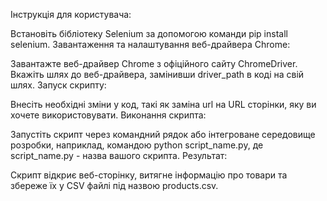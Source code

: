 Інструкція для користувача:

Встановіть бібліотеку Selenium за допомогою команди pip install selenium.
Завантаження та налаштування веб-драйвера Chrome:

Завантажте веб-драйвер Chrome з офіційного сайту ChromeDriver.
Вкажіть шлях до веб-драйвера, замінивши driver_path в коді на свій шлях.
Запуск скрипту:

Внесіть необхідні зміни у код, такі як заміна url на URL сторінки, яку ви хочете використовувати.
Виконання скрипта:

Запустіть скрипт через командний рядок або інтегроване середовище розробки, наприклад, командою python script_name.py, де script_name.py - назва вашого скрипта.
Результат:

Скрипт відкриє веб-сторінку, витягне інформацію про товари та збереже їх у CSV файлі під назвою products.csv.
